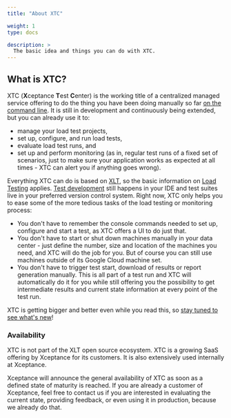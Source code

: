 ```yaml
---
title: "About XTC"

weight: 1
type: docs

description: >
  The basic idea and things you can do with XTC.
---
```


## What is XTC?

XTC (**X**ceptance **T**est **C**enter) is the working title of a centralized managed service offering to do the thing you have been doing manually so far [on the command line](../../load-testing/manual/310-test-execution/). It is still in development and continuously being extended, but you can already use it to:

* manage your load test projects,
* set up, configure, and run load tests,
* evaluate load test runs, and
* set up and perform monitoring (as in, regular test runs of a fixed set of scenarios, just to make sure your application works as expected at all times - XTC can alert you if anything goes wrong).

Everything XTC can do is based on [XLT](../../about-xlt/), so the basic information on [Load Testing](../../load-testing/) applies. [Test development](../../load-testing/manual/060-test-development/) still happens in your IDE and test suites live in your preferred version control system. Right now, XTC only helps you to ease some of the more tedious tasks of the load testing or monitoring process:

* You don't have to remember the console commands needed to set up, configure and start a test, as XTC offers a UI to do just that.
* You don't have to start or shut down machines manually in your data center - just define the number, size and location of the machines you need, and XTC will do the job for you. But of course you can still use machines outside of its Google Cloud machine set.
* You don't have to trigger test start, download of results or report generation manually. This is all part of a test run and XTC will automatically do it for you while still offering you the possibility to get intermediate results and current state information at every point of the test run.
<!--* As an additional convenience, XTC enables you to schedule test runs, so you don't have to set yourself an alarm to start the test on time or get up for a nightly test run to start your machines - XTC can just do that for you.--> 

XTC is getting bigger and better even while you read this, so <a href="https://docs.google.com/document/d/1mxxpDsrll2Uzc-1JWZnq-RDWV9rOYwF1V8lZnIRqs_o/edit#heading=h.pookjp6yrw21" target="_blank">stay tuned to see what's new</a>!

### Availability
XTC is not part of the XLT open source ecosystem. XTC is a growing SaaS offering by Xceptance for its customers. It is also extensively used internally at Xceptance.

Xceptance will announce the general availability of XTC as soon as a defined state of maturity is reached. If you are already a customer of Xceptance, feel free to contact us if you are interested in evaluating the current state, providing feedback, or even using it in production, because we already do that.
